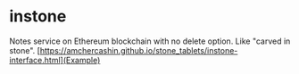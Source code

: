# instone
Notes service on Ethereum blockchain with no delete option. Like "carved in stone".
[https://amchercashin.github.io/stone_tablets/instone-interface.html](Example)